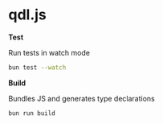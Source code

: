 # qdl.js

**Test**

Run tests in watch mode

```sh
bun test --watch
```

**Build**

Bundles JS and generates type declarations

```sh
bun run build
```
